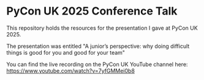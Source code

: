 # PyCon UK 2025 Conference Talk

This repository holds the resources for the presentation I gave at PyCon UK 2025.

The presentation was entitled "A junior’s perspective: why doing difficult things is good for you and good for your team"

You can find the live recording on the PyCon UK YouTube channel here: https://www.youtube.com/watch?v=7yfGMMei0b8
